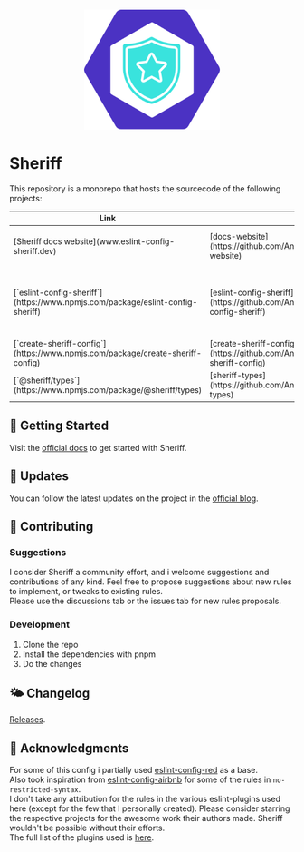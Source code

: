 <br>
<p align="center"><img src="https://github.com/AndreaPontrandolfo/sheriff/blob/master/apps/docs-website/static/img/sheriff-logo.svg" width="240"></p>

# Sheriff

This repository is a monorepo that hosts the sourcecode of the following projects:

<!-- MARKDOWN-AUTO-DOCS:START (JSON_TO_HTML_TABLE:src=./readmeMarkdownTable.json) -->
<table class="JSON-TO-HTML-TABLE"><thead><tr><th class="link-th">Link</th><th class="source-th">Source</th><th class="description-th">Description</th><th class="version-th">Version</th></tr></thead><tbody ><tr ><td class="link-td td_text">[Sheriff docs website](www.eslint-config-sheriff.dev)</td><td class="source-td td_text">[docs-website](https://github.com/AndreaPontrandolfo/sheriff/tree/master/apps/docs-website)</td><td class="description-td td_text">Sheriff documentation website</td><td class="version-td td_text">[![GitHub release](https://img.shields.io/github/release/AndreaPontrandolfo/your-repository.svg)](https://github.com/AndreaPontrandolfo/sheriff/releases/latest)</td></tr>
<tr ><td class="link-td td_text">[`eslint-config-sheriff`](https://www.npmjs.com/package/eslint-config-sheriff)</td><td class="source-td td_text">[eslint-config-sheriff](https://github.com/AndreaPontrandolfo/sheriff/tree/master/packages/eslint-config-sheriff)</td><td class="description-td td_text">A comprehensive and opinionated Typescript-first ESLint configuration</td><td class="version-td td_text">[![npm](https://img.shields.io/npm/v/eslint-config-sheriff.svg)](https://www.npmjs.com/package/eslint-config-sheriff)</td></tr>
<tr ><td class="link-td td_text">[`create-sheriff-config`](https://www.npmjs.com/package/create-sheriff-config)</td><td class="source-td td_text">[create-sheriff-config](https://github.com/AndreaPontrandolfo/sheriff/tree/master/packages/create-sheriff-config)</td><td class="description-td td_text">CLI/starter to bootstrap a Sheriff config</td><td class="version-td td_text">[![npm](https://img.shields.io/npm/v/create-sheriff-config.svg)](https://www.npmjs.com/package/create-sheriff-config)</td></tr>
<tr ><td class="link-td td_text">[`@sheriff/types`](https://www.npmjs.com/package/@sheriff/types)</td><td class="source-td td_text">[sheriff-types](https://github.com/AndreaPontrandolfo/sheriff/tree/master/packages/sheriff-types)</td><td class="description-td td_text">Sheriff types package</td><td class="version-td td_text">[![npm](https://img.shields.io/npm/v/@sheriff/types.svg)](https://www.npmjs.com/package/@sheriff/types)</td></tr></tbody></table>
<!-- MARKDOWN-AUTO-DOCS:END -->

## 🚀 Getting Started

Visit the [official docs](https://www.eslint-config-sheriff.dev) to get started with Sheriff.

## 📝 Updates

You can follow the latest updates on the project in the [official blog](https://www.eslint-config-sheriff.dev/blog).

## 🧡 Contributing

### Suggestions

I consider Sheriff a community effort, and i welcome suggestions and contributions of any kind.
Feel free to propose suggestions about new rules to implement, or tweaks to existing rules.<br>
Please use the discussions tab or the issues tab for new rules proposals.

### Development

1. Clone the repo
1. Install the dependencies with pnpm
1. Do the changes

## 🌤 Changelog

[Releases](https://github.com/AndreaPontrandolfo/sheriff/releases).

## 💌 Acknowledgments

For some of this config i partially used [eslint-config-red](https://github.com/GrosSacASac/JavaScript-Set-Up/blob/master/js/red-javascript-style-guide/index.js) as a base.<br>
Also took inspiration from [eslint-config-airbnb](https://github.com/airbnb/javascript/tree/master/packages/eslint-config-airbnb) for some of the rules in `no-restricted-syntax`.<br>
I don't take any attribution for the rules in the various eslint-plugins used here (except for the few that I personally created). Please consider starring the respective projects for the awesome work their authors made. Sheriff wouldn't be possible without their efforts. <br>
The full list of the plugins used is [here](https://www.eslint-config-sheriff.dev/docs/eslint-plugins).
